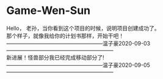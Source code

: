 # Game-Wen-Sun  
Hello， 老孙，当你看到这个项目的时候，说明项目创建成功了。  
那个样子，就像我给你的计划书那样，开始干吧！  
——————————————————温子豪2020-09-03————————————————————  
新进展！怪兽部分我已经完成移动部分了!  
——————————————————温子豪2020-09-05————————————————————
